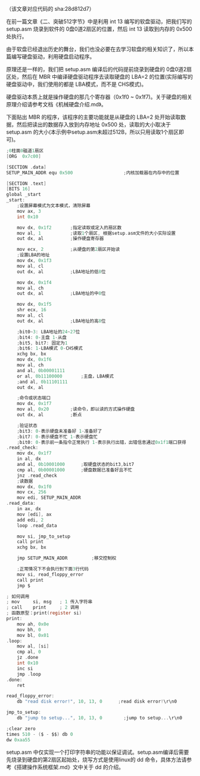 （该文章对应代码的 sha:28d812d7）

在前一篇文章《二、突破512字节》中是利用 int 13 编写的软盘驱动，把我们写的 setup.asm 烧录到软件的 0盘0道2扇区的位置，然后 int 13 读取到内存的 0x500 处执行。

由于软盘已经退出历史的舞台，我们也没必要在去学习软盘的相关知识了，所以本篇编写硬盘驱动，利用硬盘启动程序。

原理还是一样的，我们把 setup.asm 编译后的代码提前烧录到硬盘的 0盘0道2扇区处，然后在 MBR 中编译硬盘驱动程序去读取硬盘的 LBA=2 的位置(实际编写的硬盘驱动中，我们使用的都是 LBA模式，而不是 CHS模式)。

硬盘驱动本质上就是操作硬盘的那几个寄存器（0x1f0 ~ 0x1f7)。关于硬盘的相关原理介绍请参考文档《机械硬盘介绍.md》。

下面贴出 MBR 的程序，该程序的主要功能就是从硬盘的 LBA=2 处开始读取数据，然后把读出的数据存入放到内存地址 0x500 处，读取的大小取决于 setup.asm 的大小(本示例中setup.asm未超过512B，所以只用读取1个扇区即可)。

```c
;0柱面0磁道1扇区
[ORG  0x7c00]

[SECTION .data]
SETUP_MAIN_ADDR equ 0x500                   ;内核加载器在内存中的位置

[SECTION .text]
[BITS 16]
global _start
_start:
    ;设置屏幕模式为文本模式，清除屏幕
    mov ax, 3
    int 0x10

    mov dx, 0x1f2       ;指定读取或定入的扇区数
    mov al, 1           ;读取1个扇区, 根据setup.asm文件的大小实际设置
    out dx, al          ;操作硬盘寄存器

    mov ecx, 2          ;从硬盘的第2扇区开始读
    ;设置LBA的地址
    mov dx, 0x1f3
    mov al, cl
    out dx, al          ;LBA地址的低8位

    mov dx, 0x1f4
    mov al, ch
    out dx, al          ;LBA地址的中8位

    mov dx, 0x1f5
    shr ecx, 16
    mov al, cl
    out dx, al          ;LBA地址的高8位

    ;bit0~3: LBA地址的24~27位
    ;bit4: 0-主盘 1-从盘
    ;bit5, bit7: 固定为1
    ;bit6: 1-LBA模式 0-CHS模式
    xchg bx, bx
    mov dx, 0x1f6
    mov al, ch
    and al, 0b00001111
    or al, 0b11100000       ;主盘，LBA模式
    ;and al, 0b11101111
    out dx, al

    ;命令或状态端口
    mov dx, 0x1f7
    mov al, 0x20        ;读命令，即以读的方式操作硬盘
    out dx, al          ;断点

    ;验证状态
    ;bit3: 0-表示硬盘未准备好 1-准备好了
    ;bit7: 0-表示硬盘不忙 1-表示硬盘忙
    ;bit0: 0-表示前一条指令正常执行 1-表示执行出错，出错信息通过0x1f1端口获得
.read_check:
    mov dx, 0x1f7
    in al, dx
    and al, 0b10001000      ;取硬盘状态的bit3,bit7
    cmp al, 0b00001000      ;硬盘数据已准备好且不忙
    jnz .read_check
    ;读数据
    mov dx, 0x1f0
    mov cx, 256
    mov edi, SETUP_MAIN_ADDR
.read_data:
    in ax, dx
    mov [edi], ax
    add edi, 2
    loop .read_data

    mov si, jmp_to_setup
    call print
    xchg bx, bx

    jmp SETUP_MAIN_ADDR         ;移交控制权

    ;正常情况下不会执行到下面3行代码
    mov si, read_floppy_error
    call print
    jmp $

; 如何调用
; mov     si, msg   ; 1 传入字符串
; call    print     ; 2 调用
; 函数原型：print(register si)
print:
    mov ah, 0x0e
    mov bh, 0
    mov bl, 0x01
.loop:
    mov al, [si]
    cmp al, 0
    jz .done
    int 0x10
    inc si
    jmp .loop
.done:
    ret

read_floppy_error:
    db "read disk error!", 10, 13, 0      ;read disk error!\r\n0

jmp_to_setup:
    db "jump to setup...", 10, 13, 0        ;jump to setup...\r\n0

;clear zero
times 510 - ($ - $$) db 0
dw 0xaa55
```

setup.asm 中仅实现一个打印字符串的功能以保证调试。setup.asm编译后需要先烧录到硬盘的第2扇区起始处，烧写方式是使用linux的 dd 命令，具体方法请参考《搭建操作系统框架.md》文中关于 dd 的介绍。


